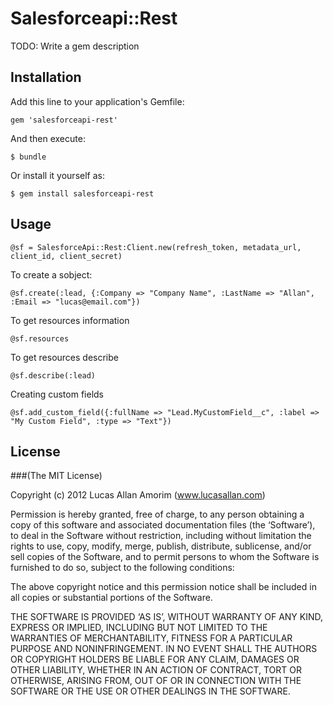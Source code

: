 # Salesforceapi::Rest

TODO: Write a gem description

## Installation

Add this line to your application's Gemfile:

    gem 'salesforceapi-rest'

And then execute:

    $ bundle

Or install it yourself as:

    $ gem install salesforceapi-rest

## Usage

    @sf = SalesforceApi::Rest:Client.new(refresh_token, metadata_url, client_id, client_secret)
    
To create a sobject:
    
    @sf.create(:lead, {:Company => "Company Name", :LastName => "Allan", :Email => "lucas@email.com"})

To get resources information

    @sf.resources
  
To get resources describe

    @sf.describe(:lead)
    
Creating custom fields

    @sf.add_custom_field({:fullName => "Lead.MyCustomField__c", :label => "My Custom Field", :type => "Text"})

## License

###(The MIT License)

  Copyright (c) 2012 Lucas Allan Amorim (www.lucasallan.com)

  Permission is hereby granted, free of charge, to any person obtaining a copy of this software and associated documentation files (the ‘Software’), to deal in the Software without restriction, including without limitation the rights to use, copy, modify, merge, publish, distribute, sublicense, and/or sell copies of the Software, and to permit persons to whom the Software is furnished to do so, subject to the following conditions:

  The above copyright notice and this permission notice shall be included in all copies or substantial portions of the Software.

  THE SOFTWARE IS PROVIDED ‘AS IS’, WITHOUT WARRANTY OF ANY KIND, EXPRESS OR IMPLIED, INCLUDING BUT NOT LIMITED TO THE WARRANTIES OF MERCHANTABILITY, FITNESS FOR A PARTICULAR PURPOSE AND NONINFRINGEMENT. IN NO EVENT SHALL THE AUTHORS OR COPYRIGHT HOLDERS BE LIABLE FOR ANY CLAIM, DAMAGES OR OTHER LIABILITY, WHETHER IN AN ACTION OF CONTRACT, TORT OR OTHERWISE, ARISING FROM, OUT OF OR IN CONNECTION WITH THE SOFTWARE OR THE USE OR OTHER DEALINGS IN THE SOFTWARE.
